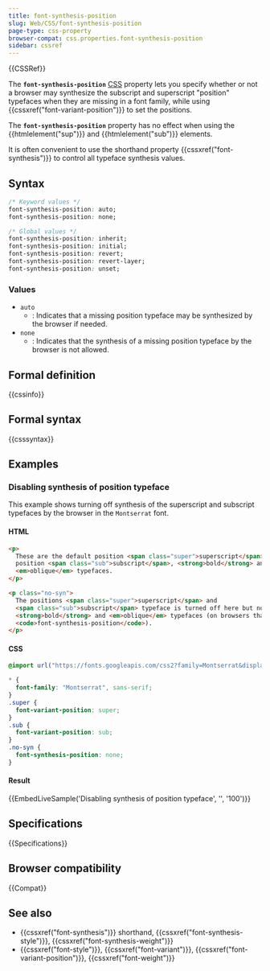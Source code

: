 ```yaml
---
title: font-synthesis-position
slug: Web/CSS/font-synthesis-position
page-type: css-property
browser-compat: css.properties.font-synthesis-position
sidebar: cssref
---
```


{{CSSRef}}

The **`font-synthesis-position`** [CSS](/en-US/docs/Web/CSS) property lets you specify whether or not a browser may synthesize the subscript and superscript "position" typefaces when they are missing in a font family, while using {{cssxref("font-variant-position")}} to set the positions.

The **`font-synthesis-position`** property has no effect when using the {{htmlelement("sup")}} and {{htmlelement("sub")}} elements.

It is often convenient to use the shorthand property {{cssxref("font-synthesis")}} to control all typeface synthesis values.

## Syntax

```css
/* Keyword values */
font-synthesis-position: auto;
font-synthesis-position: none;

/* Global values */
font-synthesis-position: inherit;
font-synthesis-position: initial;
font-synthesis-position: revert;
font-synthesis-position: revert-layer;
font-synthesis-position: unset;
```

### Values

- `auto`
  - : Indicates that a missing position typeface may be synthesized by the browser if needed.
- `none`
  - : Indicates that the synthesis of a missing position typeface by the browser is not allowed.

## Formal definition

{{cssinfo}}

## Formal syntax

{{csssyntax}}

## Examples

### Disabling synthesis of position typeface

This example shows turning off synthesis of the superscript and subscript typefaces by the browser in the `Montserrat` font.

#### HTML

```html
<p>
  These are the default position <span class="super">superscript</span>,
  position <span class="sub">subscript</span>, <strong>bold</strong> and
  <em>oblique</em> typefaces.
</p>

<p class="no-syn">
  The positions <span class="super">superscript</span> and
  <span class="sub">subscript</span> typeface is turned off here but not the
  <strong>bold</strong> and <em>oblique</em> typefaces (on browsers that support
  <code>font-synthesis-position</code>).
</p>
```

#### CSS

```css
@import url("https://fonts.googleapis.com/css2?family=Montserrat&display=swap");

* {
  font-family: "Montserrat", sans-serif;
}
.super {
  font-variant-position: super;
}
.sub {
  font-variant-position: sub;
}
.no-syn {
  font-synthesis-position: none;
}
```

#### Result

{{EmbedLiveSample('Disabling synthesis of position typeface', '', '100')}}

## Specifications

{{Specifications}}

## Browser compatibility

{{Compat}}

## See also

- {{cssxref("font-synthesis")}} shorthand, {{cssxref("font-synthesis-style")}}, {{cssxref("font-synthesis-weight")}}
- {{cssxref("font-style")}}, {{cssxref("font-variant")}}, {{cssxref("font-variant-position")}}, {{cssxref("font-weight")}}

